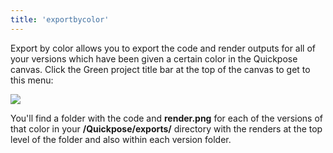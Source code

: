 ```yaml
---
title: 'exportbycolor'
---
```


Export by color allows you to export the code and render outputs for all of your versions which have been given a certain color in the Quickpose canvas. Click the Green project title bar at the top of the canvas to get to this menu:

<img src="/assets/quickpose/exportbycolor2.png" style="width:fit;">

You'll find a folder with the code and **render.png** for each of the versions of that color in your **/Quickpose/exports/** directory with the renders at the top level of the folder and also within each version folder.